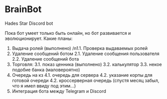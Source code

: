 # BrainBot
Hades Star Discord bot

Пока бот умеет только быть онлайн, но бот развивается и эволюционирует.
Какие планы:
1. Выдача ролей (выполнено)
 /n1.1. Проверка выдаваемых ролей
2. Удаление сообщений ботом
 2.1. Удаление сообщения пользователя
 2.2. Удаление сообщений бота
3. Торговля:
 3.1. показ ценника (выполнено)
 3.2. калькулятор
 3.3. некое подобие банка (маловероятно)
4. Очередь на кз
 4.1. очередь для сервера
 4.2. указание корпы для готовой очереди
 4.2. кроссерверная очередь (спустя месяц забыл, что я имел ввиду под этим...)
5. Интеграция бота между Telegram и Discord
